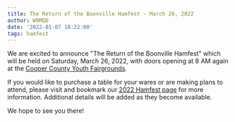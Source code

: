 ```yaml
---
title: The Return of the Boonville Hamfest - March 26, 2022
author: W0MQD
date: '2022-01-07 18:22:00'
tags: hamfest
---
```


We are excited to announce "The Return of the Boonville Hamfest" which will be held on Saturday, March 26, 2022, with doors opening at 8 AM again at the <a target='_blank' href='https://maps.google.com/?q=Cooper+County+Fairgrounds+Boonville+MO'>Cooper County Youth Fairgrounds</a>.

If you would like to purchase a table for your wares or are making plans to attend, please visit and bookmark our <a href='/hamfests/2022'>2022 Hamfest page</a> for more information. Additional details will be added as they become available.

We hope to see you there!
